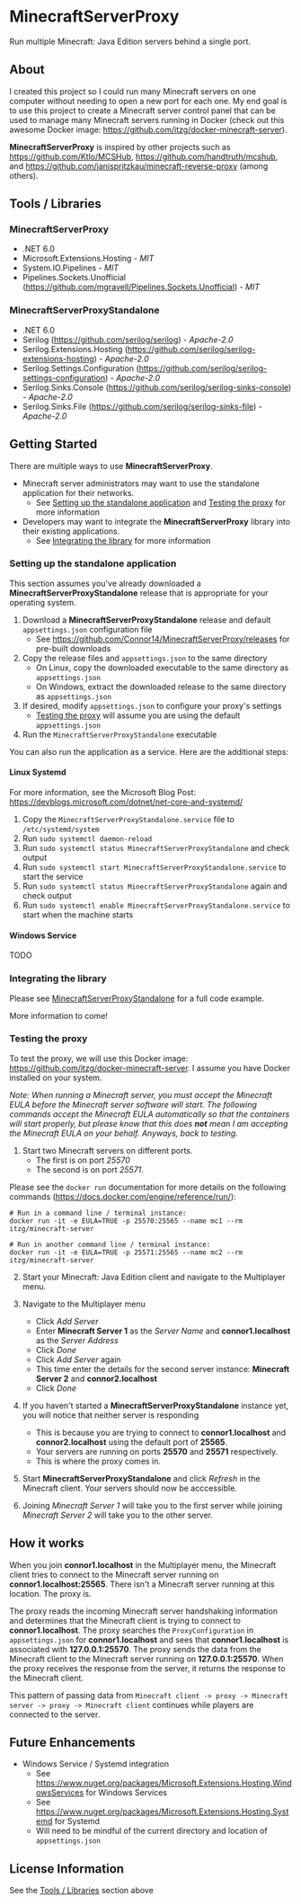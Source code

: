 # MinecraftServerProxy
Run multiple Minecraft: Java Edition servers behind a single port. 

## About

I created this project so I could run many Minecraft servers on one computer without needing to open a new port for each one. My end goal is to use this project to create a Minecraft server control panel that can be used to manage many Minecraft servers running in Docker (check out this awesome Docker image: https://github.com/itzg/docker-minecraft-server).

**MinecraftServerProxy** is inspired by other projects such as https://github.com/Ktlo/MCSHub, https://github.com/handtruth/mcshub, and https://github.com/janispritzkau/minecraft-reverse-proxy (among others). 

## Tools / Libraries

### MinecraftServerProxy

* .NET 6.0
* Microsoft.Extensions.Hosting - *MIT*
* System.IO.Pipelines - *MIT*
* Pipelines.Sockets.Unofficial (https://github.com/mgravell/Pipelines.Sockets.Unofficial) - *MIT*

### MinecraftServerProxyStandalone

* .NET 6.0
* Serilog (https://github.com/serilog/serilog) - *Apache-2.0*
* Serilog.Extensions.Hosting (https://github.com/serilog/serilog-extensions-hosting) - *Apache-2.0*
* Serilog.Settings.Configuration (https://github.com/serilog/serilog-settings-configuration) - *Apache-2.0*
* Serilog.Sinks.Console (https://github.com/serilog/serilog-sinks-console) - *Apache-2.0*
* Serilog.Sinks.File (https://github.com/serilog/serilog-sinks-file) - *Apache-2.0*

## Getting Started

There are multiple ways to use **MinecraftServerProxy**. 
* Minecraft server administrators may want to use the standalone application for their networks. 
    * See [Setting up the standalone application](#Setting-up-the-standalone-application) and [Testing the proxy](#Testing-the-proxy) for more information
* Developers may want to integrate the **MinecraftServerProxy** library into their existing applications.
    * See [Integrating the library](#Integrating-the-library) for more information

### Setting up the standalone application

This section assumes you've already downloaded a **MinecraftServerProxyStandalone** release that is appropriate for your operating system.

1. Download a **MinecraftServerProxyStandalone** release and default `appsettings.json` configuration file
    * See https://github.com/Connor14/MinecraftServerProxy/releases for pre-built downloads
2. Copy the release files and `appsettings.json` to the same directory
    * On Linux, copy the downloaded executable to the same directory as `appsettings.json`
    * On Windows, extract the downloaded release to the same directory as `appsettings.json`
3. If desired, modify `appsettings.json` to configure your proxy's settings
    * [Testing the proxy](#Testing-the-proxy) will assume you are using the default `appsettings.json`
4. Run the `MinecraftServerProxyStandalone` executable

You can also run the application as a service. Here are the additional steps:

#### Linux Systemd

For more information, see the Microsoft Blog Post: https://devblogs.microsoft.com/dotnet/net-core-and-systemd/

1. Copy the `MinecraftServerProxyStandalone.service` file to `/etc/systemd/system`
2. Run `sudo systemctl daemon-reload`
3. Run `sudo systemctl status MinecraftServerProxyStandalone` and check output
4. Run `sudo systemctl start MinecraftServerProxyStandalone.service` to start the service
5. Run `sudo systemctl status MinecraftServerProxyStandalone` again and check output
6. Run `sudo systemctl enable MinecraftServerProxyStandalone.service` to start when the machine starts

#### Windows Service

TODO

### Integrating the library

Please see [MinecraftServerProxyStandalone](https://github.com/Connor14/MinecraftServerProxy/tree/master/MinecraftServerProxyStandalone) for a full code example. 

More information to come!

### Testing the proxy

To test the proxy, we will use this Docker image: https://github.com/itzg/docker-minecraft-server. I assume you have Docker installed on your system. 

*Note: When running a Minecraft server, you must accept the Minecraft EULA before the Minecraft server software will start. The following commands accept the Minecraft EULA automatically so that the containers will start properly, but please know that this does **not** mean I am accepting the Minecraft EULA on your behalf. Anyways, back to testing.*

1. Start two Minecraft servers on different ports. 
    * The first is on port *25570* 
    * The second is on port *25571*. 
    
Please see the `docker run` documentation for more details on the following commands (https://docs.docker.com/engine/reference/run/):

```
# Run in a command line / terminal instance:
docker run -it -e EULA=TRUE -p 25570:25565 --name mc1 --rm itzg/minecraft-server

# Run in another command line / terminal instance:
docker run -it -e EULA=TRUE -p 25571:25565 --name mc2 --rm itzg/minecraft-server
```

2. Start your Minecraft: Java Edition client and navigate to the Multiplayer menu.

3. Navigate to the Multiplayer menu 
    * Click *Add Server*
    * Enter **Minecraft Server 1** as the *Server Name* and **connor1.localhost** as the *Server Address*
    * Click *Done*
    * Click *Add Server* again
    * This time enter the details for the second server instance: **Minecraft Server 2** and **connor2.localhost**
    * Click *Done*

4. If you haven't started a **MinecraftServerProxyStandalone** instance yet, you will notice that neither server is responding
    * This is because you are trying to connect to **connor1.localhost** and **connor2.localhost** using the default port of **25565**. 
    * Your servers are running on ports **25570** and **25571** respectively. 
    * This is where the proxy comes in.

5. Start **MinecraftServerProxyStandalone** and click *Refresh* in the Minecraft client. Your servers should now be acccessible. 

6. Joining *Minecraft Server 1* will take you to the first server while joining *Minecraft Server 2* will take you to the other server.

## How it works

When you join **connor1.localhost** in the Multiplayer menu, the Minecraft client tries to connect to the Minecraft server running on **connor1.localhost:25565**. There isn't a Minecraft server running at this location. The proxy is. 

The proxy reads the incoming Minecraft server handshaking information and determines that the Minecraft client is trying to connect to **connor1.localhost**. The proxy searches the `ProxyConfiguration` in `appsettings.json` for **connor1.localhost** and sees that **connor1.localhost** is associated with **127.0.0.1:25570**. The proxy sends the data from the Minecraft client to the Minecraft server running on **127.0.0.1:25570**. When the proxy receives the response from the server, it returns the response to the Minecraft client. 

This pattern of passing data from `Minecraft client -> proxy -> Minecraft server -> proxy -> Minecraft client` continues while players are connected to the server.

## Future Enhancements

* Windows Service / Systemd integration
    * See https://www.nuget.org/packages/Microsoft.Extensions.Hosting.WindowsServices for Windows Services
    * See https://www.nuget.org/packages/Microsoft.Extensions.Hosting.Systemd for Systemd
    * Will need to be mindful of the current directory and location of `appsettings.json`

## License Information

See the [Tools / Libraries](#tools--libraries) section above
